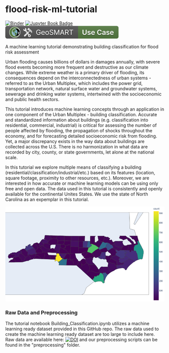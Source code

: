 # flood-risk-ml-tutorial

[![Binder](https://mybinder.org/badge_logo.svg)](https://mybinder.org/v2/gh/geo-smart/flood-risk-ml-tutorial/HEAD?labpath=Building_Classification.ipynb)
[![Jupyter Book Badge](https://jupyterbook.org/badge.svg)](https://geo-smart.github.io/scm_geosmart_use_case)
[![GeoSMART Library Badge](./use_case_badge.svg)](https://geo-smart.github.io/usecases)

A machine learning tutorial demonstrating building classification for flood risk assessment

Urban flooding causes billions of dollars in damages annually, with severe flood events becoming more frequent and destructive as our climate changes. While extreme weather is a primary driver of flooding, its consequences depend on the interconnectedness of urban systems - referred to as the Urban Multiplex, which includes the power grid, transportation network, natural surface water and groundwater systems, sewerage and drinking water systems, intertwined with the socioeconomic and public health sectors.

This tutorial introduces machine learning concepts through an application in one component of the Urban Multiplex - building classification. Accurate and standardized information about buildings (e.g. classification into residential, commercial, industrial) is critical for assessing the number of people affected by flooding, the propagation of shocks throughout the economy, and for forecasting detailed socioeconomic risk from flooding. Yet, a major discrepancy exists in the way data about buildings are collected across the U.S. There is no harmonization in what data are recorded by city, county, or state governments, let alone at the national scale.

In this tutorial we explore multiple means of classifying a building (residential/classification/industrial/etc.) based on its features (location, square footage, proximity to other resources, etc.). Moreover, we are interested in how accurate or machine learning models can be using only free and open data. The data used in this tutorial is consistently and openly available for the continental Unites States. We use the state of North Carolina as an expemplar in this tutorial.

<p align="center">
  <img src="nc_residential_flooding_prediction.png"  width="600" height="300">
</p>

### Raw Data and Preprocessing
The tutorial notebook Building_Classification.ipynb utilizes a machine learning ready dataset provided in this GitHub repo. The raw data used to create the machine learning ready dataset are too large to include here. Raw data are available here: [![DOI](https://zenodo.org/badge/DOI/10.5281/zenodo.7696864.svg)](https://doi.org/10.5281/zenodo.7696864) and our preprocessing scripts can be found in the "preprocessing" folder.
